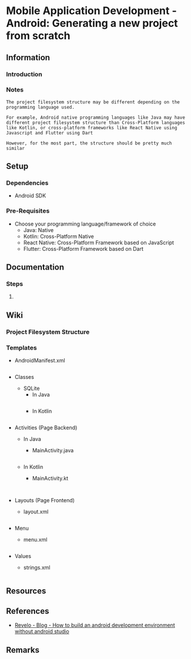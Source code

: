 # Mobile Application Development - Android: Generating a new project from scratch

## Information
### Introduction

### Notes
```
The project filesystem structure may be different depending on the programming language used.

For example, Android native programming languages like Java may have different project filesystem structure than Cross-Platform languages like Kotlin, or cross-platform frameworks like React Native using Javascript and Flutter using Dart

However, for the most part, the structure should be pretty much similar
```

## Setup

### Dependencies
+ Android SDK

### Pre-Requisites
- Choose your programming language/framework of choice
    + Java: Native
    + Kotlin: Cross-Platform Native
    + React Native: Cross-Platform Framework based on JavaScript
    + Flutter: Cross-Platform Framework based on Dart

## Documentation

### Steps
1. 

## Wiki
### Project Filesystem Structure


### Templates
- AndroidManifest.xml
    ```xml

    ```

- Classes
    - SQLite
        - In Java
            ```java
   
            ```
        - In Kotlin
            ```kt
   
            ```

- Activities (Page Backend)
    - In Java
        - MainActivity.java
            ```java

            ```

    - In Kotlin
        - MainActivity.kt
            ```kotlin
     
            ```

- Layouts (Page Frontend)
    - layout.xml
        ```xml

        ```

- Menu
    - menu.xml
        ```xml
        ```

- Values
    - strings.xml
        ```xml

        ```

## Resources

## References
+ [Revelo - Blog - How to build an android development environment without android studio](https://www.revelo.com/blog/how-to-build-an-android-development-environment-without-android-studio)

## Remarks

